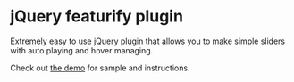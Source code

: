 # jQuery featurify plugin

Extremely easy to use jQuery plugin that allows you to make simple sliders with auto playing and hover managing.

Check out [the demo](http://spreadthesource.com/sandbox/featurify) for sample and instructions.